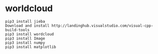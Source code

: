 # worldcloud
    pip3 install jieba
    Download and install http://landinghub.visualstudio.com/visual-cpp-build-tools
    pip3 install wordcloud
    pip3 install Image
    pip3 install numpy
    pip3 install matplotlib